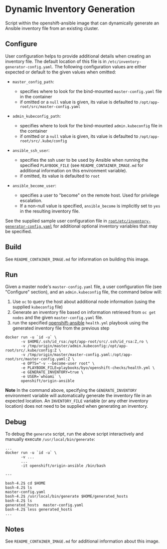 Dynamic Inventory Generation
============================

Script within the openshift-ansible image that can dynamically
generate an Ansible inventory file from an existing cluster.

## Configure

User configuration helps to provide additional details when creating an inventory file.
The default location of this file is in `/etc/inventory-generator-config.yaml`. The
following configuration values are either expected or default to the given values when omitted:

- `master_config_path`:
  - specifies where to look for the bind-mounted `master-config.yaml` file in the container
  - if omitted or a `null` value is given, its value is defaulted to `/opt/app-root/src/master-config.yaml`

- `admin_kubeconfig_path`:
  - specifies where to look for the bind-mounted `admin.kubeconfig` file in the container
  - if omitted or a `null` value is given, its value is defaulted to `/opt/app-root/src/.kube/config`

- `ansible_ssh_user`:
  - specifies the ssh user to be used by Ansible when running the specified `PLAYBOOK_FILE` (see `README_CONTAINER_IMAGE.md` for additional information on this environment variable).
  - if omitted, its value is defaulted to `root`

- `ansible_become_user`:
  - specifies a user to "become" on the remote host. Used for privilege escalation.
  - If a non-null value is specified, `ansible_become` is implicitly set to `yes` in the resulting inventory file.

See the supplied sample user configuration file in [`root/etc/inventory-generator-config.yaml`](./root/etc/inventory-generator-config.yaml) for additional optional inventory variables that may be specified.

## Build

See `README_CONTAINER_IMAGE.md` for information on building this image.

## Run

Given a master node's `master-config.yaml` file, a user configuration file (see "Configure" section), and an `admin.kubeconfig` file, the command below will:

1. Use `oc` to query the host about additional node information (using the supplied `kubeconfig` file)
2. Generate an inventory file based on information retrieved from `oc get nodes` and the given `master-config.yaml` file.
3. run the specified [openshift-ansible](https://github.com/openshift/openshift-ansible) `health.yml` playbook using the generated inventory file from the previous step

```
docker run -u `id -u` \
       -v $HOME/.ssh/id_rsa:/opt/app-root/src/.ssh/id_rsa:Z,ro \
       -v /tmp/origin/master/admin.kubeconfig:/opt/app-root/src/.kube/config:Z \
       -v /tmp/origin/master/master-config.yaml:/opt/app-root/src/master-config.yaml:Z \
       -e OPTS="-v --become-user root" \
       -e PLAYBOOK_FILE=playbooks/byo/openshift-checks/health.yml \
       -e GENERATE_INVENTORY=true \
       -e USER=`whoami` \
       openshift/origin-ansible

```

**Note** In the command above, specifying the `GENERATE_INVENTORY` environment variable will automatically generate the inventory file in an expected location.
An `INVENTORY_FILE` variable (or any other inventory location) does not need to be supplied when generating an inventory.

## Debug

To debug the `generate` script, run the above script interactively
and manually execute `/usr/local/bin/generate`:

```
...
docker run -u `id -u` \
       -v ...
       ...
       -it openshift/origin-ansible /bin/bash

---

bash-4.2$ cd $HOME
bash-4.2$ ls
master-config.yaml
bash-4.2$ /usr/local/bin/generate $HOME/generated_hosts
bash-4.2$ ls
generated_hosts  master-config.yaml
bash-4.2$ less generated_hosts
...
```

## Notes

See `README_CONTAINER_IMAGE.md` for additional information about this image.

